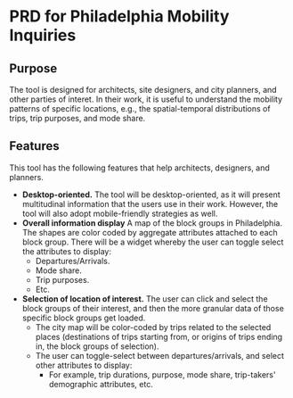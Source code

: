 # PRD for Philadelphia Mobility Inquiries

## Purpose

The tool is designed for architects, site designers, and city planners, and other parties of interet. In their work, it is useful to understand the mobility patterns of specific locations, e.g., the spatial-temporal distributions of trips, trip purposes, and mode share.

## Features

This tool has the following features that help architects, designers, and planners.

* **Desktop-oriented.** The tool will be desktop-oriented, as it will present multitudinal information that the users use in their work. However, the tool will also adopt mobile-friendly strategies as well.
* **Overall information display** A map of the block groups in Philadelphia. The shapes are color coded by aggregate attributes attached to each block group. There will be a widget whereby the user can toggle select the attributes to display:
  * Departures/Arrivals.
  * Mode share.
  * Trip purposes.
  * Etc.
* **Selection of location of interest.** The user can click and select the block groups of their interest, and then the more granular data of those specific block groups get loaded.
  * The city map will be color-coded by trips related to the selected places (destinations of trips starting from, or origins of trips ending in, the block groups of selection).
  * The user can toggle-select between departures/arrivals, and select other attributes to display:
    * For example, trip durations, purpose, mode share, trip-takers' demographic attributes, etc.
  

